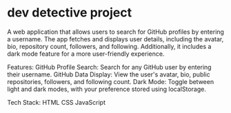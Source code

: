 # dev detective project

A web application that allows users to search for GitHub profiles by entering a username. The app fetches and displays user details, including the avatar, bio, repository count, followers, and following. Additionally, it includes a dark mode feature for a more user-friendly experience.

Features:
GitHub Profile Search: Search for any GitHub user by entering their username.
GitHub Data Display: View the user's avatar, bio, public repositories, followers, and following count.
Dark Mode: Toggle between light and dark modes, with your preference stored using localStorage.

Tech Stack:
HTML
CSS
JavaScript


